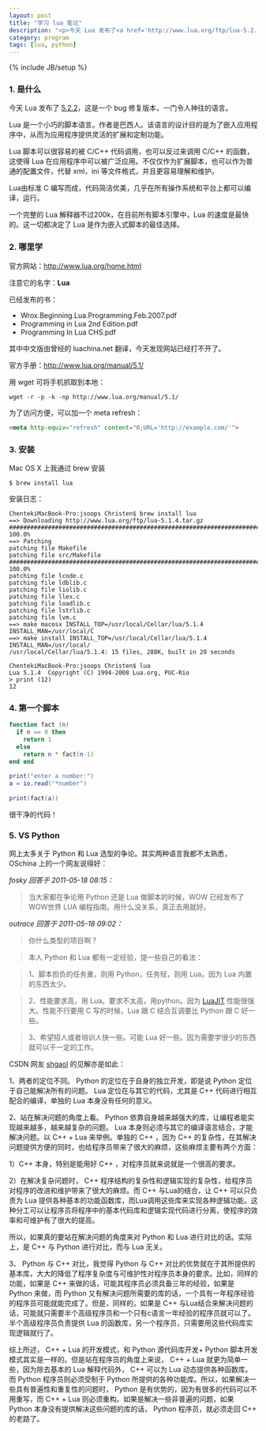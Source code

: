 ```yaml
---
layout: post
title: "学习 lua 笔记"
description: "<p>今天 Lua 发布了<a href='http://www.lua.org/ftp/lua-5.2.2.tar.gz'  target='_blank'>5.2.2</a>，这是一个 bug 修复版本，一门令人神往的语言。</p><p>Lua 是一个小巧的脚本语言。作者是巴西人。该语言的设计目的是为了嵌入应用程序中，从而为应用程序提供灵活的扩展和定制功能。</p><p>Lua 脚本可以很容易的被 C/C++ 代码调用，也可以反过来调用 C/C++ 的函数，这使得 Lua 在应用程序中可以被广泛应用。不仅仅作为扩展脚本，也可以作为普通的配置文件，代替 xml，ini 等文件格式，并且更容易理解和维护。</p><p>Lua由标准 C 编写而成，代码简洁优美，几乎在所有操作系统和平台上都可以编译，运行。</p><p>一个完整的 Lua 解释器不过200k，在目前所有脚本引擎中，Lua 的速度是最快的。这一切都决定了 Lua 是作为嵌入式脚本的最佳选择。</p>"
category: program
tags: [lua, python]
---
```

{% include JB/setup %}


### 1. 是什么

今天 Lua 发布了 [5.2.2](http://www.lua.org/ftp/lua-5.2.2.tar.gz)，这是一个 bug 修复版本，一门令人神往的语言。

Lua 是一个小巧的脚本语言。作者是巴西人。该语言的设计目的是为了嵌入应用程序中，从而为应用程序提供灵活的扩展和定制功能。

Lua 脚本可以很容易的被 C/C++ 代码调用，也可以反过来调用 C/C++ 的函数，这使得 Lua 在应用程序中可以被广泛应用。不仅仅作为扩展脚本，也可以作为普通的配置文件，代替 xml，ini 等文件格式，并且更容易理解和维护。

Lua由标准 C 编写而成，代码简洁优美，几乎在所有操作系统和平台上都可以编译，运行。

一个完整的 Lua 解释器不过200k，在目前所有脚本引擎中，Lua 的速度是最快的。这一切都决定了 Lua 是作为嵌入式脚本的最佳选择。

### 2. 哪里学

官方网站：<http://www.lua.org/home.html>

注意它的名字：**Lua**

已经发布的书：

* Wrox.Beginning.Lua.Programming.Feb.2007.pdf
* Programming in Lua 2nd Edition.pdf
* Programming In Lua CHS.pdf

其中中文版由曾经的 luachina.net 翻译，今天发现网站已经打不开了。

官方手册：<http://www.lua.org/manual/5.1/>

用 wget 可将手机抓取到本地：

```
wget -r -p -k -np http://www.lua.org/manual/5.1/
```

为了访问方便，可以加一个 meta refresh：

```html
<meta http-equiv="refresh" content="0;URL='http://example.com/'">
```

### 3. 安装

Mac OS X 上我通过 brew 安装

```
$ brew install lua
```

安装日志：

```
ChentekiMacBook-Pro:jsoops Christen$ brew install lua
==> Downloading http://www.lua.org/ftp/lua-5.1.4.tar.gz
######################################################################## 100.0%
==> Patching
patching file Makefile
patching file src/Makefile
######################################################################## 100.0%
patching file lcode.c
patching file ldblib.c
patching file liolib.c
patching file llex.c
patching file loadlib.c
patching file lstrlib.c
patching file lvm.c
==> make macosx INSTALL_TOP=/usr/local/Cellar/lua/5.1.4 INSTALL_MAN=/usr/local/C
==> make install INSTALL_TOP=/usr/local/Cellar/lua/5.1.4 INSTALL_MAN=/usr/local/
/usr/local/Cellar/lua/5.1.4: 15 files, 288K, built in 20 seconds
 
ChentekiMacBook-Pro:jsoops Christen$ lua
Lua 5.1.4  Copyright (C) 1994-2008 Lua.org, PUC-Rio
> print (12)
12
```

### 4. 第一个脚本

```lua
function fact (n)
  if n == 0 then
    return 1
  else
    return n * fact(n-1)
end end
 
print("enter a number:")
a = io.read("*number")
 
print(fact(a))
```
很干净的代码！

### 5. VS Python

网上太多关于 Python 和 Lua 选型的争论。其实两种语言我都不太熟悉，OSchina 上的一个网友说得好：

*fosky 回答于 2011-05-18 08:15：*

>当大家都在争论用 Python 还是 Lua 做脚本的时候，WOW 已经发布了 WOW世界 LUA 编程指南。用什么没关系，真正去用就好。

*outrace 回答于 2011-05-18 09:02：*

>你什么类型的项目啊？

>本人 Python 和 Lua 都有一定经验，提一些自己的看法：

>1、脚本担负的任务重，则用 Python，任务轻，则用 Lua。因为 Lua 内置的东西太少。

>2、性能要求高，用 Lua。要求不太高，用python。因为 [LuaJIT](http://luajit.org/) 性能很强大。性能不行要用 C 写的时候，Lua 跟 C 结合互调要比 Python 跟 C 好一些。

>3、希望招人或者培训人快一些。可能 Lua 好一些。因为需要学很少的东西就可以干一定的工作。

CSDN 网友 [shgaol](http://blog.csdn.net/shgaol/article/details/3746477) 的见解亦是如此：

1、两者的定位不同。 Python 的定位在于自身的独立开发，即是说 Python 定位于自己能解决所有的问题。 Lua 定位在与其它的代码，尤其是 C++ 代码进行相互配合的编译，单独的 Lua 本身没有任何的意义。

2、站在解决问题的角度上看。 Python 依靠自身越来越强大的库，让编程者能实现越来越多，越来越复杂的问题。 Lua 本身则必须与其它的编译语言结合，才能解决问题。以 C++ + Lua 来举例。单独的 C++ ，因为 C++ 的复杂性，在其解决问题提供方便的同时，也给程序员带来了很大的麻烦，这些麻烦主要有两个方面：

1）C++ 本身，特别是能用好 C++ ，对程序员就来说就是一个很高的要求。

2）在解决复杂问题时， C++ 程序结构的复杂性和逻辑实现的复杂性，给程序员对程序的改进和维护带来了很大的麻烦。而 C++ 与Lua的结合，让 C++ 可以只负责为 Lua 提供各种基本的功能函数库，而Lua调用这些库来实现各种逻辑功能。这种分工可以让程序员将程序中的基本代码库和逻辑实现代码进行分离，使程序的效率和可维护有了很大的提高。

所以，如果真的要站在解决问题的角度来对 Python 和 Lua 进行对比的话。实际上，是 C++ 与 Python 进行对比，而与 Lua 无关。

3、 Python 与 C++ 对比，我觉得 Python 与 C++ 对比的优势就在于其所提供的基本库，大大的降低了程序复杂度与可维护性对程序员本身的要求。比如，同样的功能，如果是 C++ 来做的话，可能其程序员必须具备三年的经验，如果是 Python 来做，而 Python 又有解决问题所需要的库的话，一个具有一年程序经验的程序员可能就能完成了。但是，同样的，如果是 C++ 与Lua结合来解决问题的话，可能就只需要半个高级程序员和一个只有c语言一年经验的程序员就可以了。半个高级程序员负责提供 Lua 的函数库，另一个程序员，只需要用这些代码库实现逻辑就行了。

综上所述， C++ + Lua 的开发模式，和 Python 源代码库开发+ Python 脚本开发模式其实是一样的。但是站在程序员的角度上来说， C++ + Lua 就更为简单一些，因为除去基本的 Lua 解释代码外， C++ 可以为 Lua 动态提供各种函数库。而 Python 程序员则必须受制于 Python 所提供的各种功能库。所以，如果解决一些具有普遍性和重复性的问题时， Python 是有优势的，因为有很多的代码可以不用重写，而 C++ + Lua 则必须重构。如果是解决一些非普遍的问题，如果 Python 本身没有提供解决这些问题的库的话， Python 程序员，就必须走回 C++ 的老路了。








